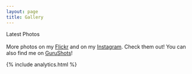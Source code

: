 ```yaml
---
layout: page
title: Gallery
---
```


<div class="message">
  Latest Photos
</div>

<div id="flickrembed"></div><div style="position:absolute; top:-70px; display:block; text-align:center; z-index:-1;"></div><small style="display: block; text-align: center; margin: 0 auto;"></small><script src='https://flickrembed.com/embed_v2.js.php?source=flickr&layout=responsive&input=www.flickr.com/photos/stefanos990&sort=0&by=user&theme=tiles_justified&scale=fill&limit=10&skin=default&autoplay=false'></script>
<br>
<div class="message">
More photos on my <a href="https://www.flickr.com/photos/stefanos990" target="_blank">Flickr</a> and on my <a href="https://www.instagram.com/stefanos990" target="_blank">Instagram</a>. Check them out! You can also find me on <a href="https://gurushots.com/stefanos990" target="_blank">GuruShots</a>!
</div>

{% include analytics.html %}